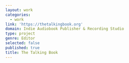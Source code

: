 ```yaml
---
layout: work
categories:
  - work
link: 'https://thetalkingbook.org'
domain: Indie Audiobook Publisher & Recording Studio
type: project
genre: Editor
selected: false
published: true
title: The Talking Book
---
```

